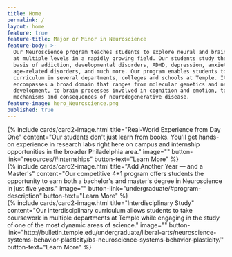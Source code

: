 ```yaml
---
title: Home
permalink: /
layout: home
feature: true
feature-title: Major or Minor in Neuroscience
feature-body: >-
  Our Neuroscience program teaches students to explore neural and brain function
  at multiple levels in a rapidly growing field. Our students study the neural
  basis of addiction, developmental disorders, ADHD, depression, anxiety, 
  age-related disorders, and much more. Our program enables students to pursue a
  curriculum in several departments, colleges and schools at Temple. It
  encompasses a broad domain that ranges from molecular genetics and neural
  development, to brain processes involved in cognition and emotion, to
  mechanisms and consequences of neurodegenerative disease.
feature-image: hero_Neuroscience.png
published: true
---
```


<div class="row row-wide">
  <div class="col m12 l4">{% include cards/card2-image.html 
    title="Real-World Experience from Day One" 
    content="Our students don't just learn from books. You'll get hands-on experience in research labs right here on campus and internship opportunities in the broader Philadelphia area." 
    image="" 
    button-link="resources/#internships" 
    button-text="Learn More" %}
  </div>
  <div class="row row-wide">
    <div class="col m12 l4">{% include cards/card2-image.html 
      title="Add Another Year — and a Master's" 
      content="Our competitive 4+1 program offers students the opportunity to earn both a bachelor's and master's degree in Neuroscience in just five years." 
      image="" 
      button-link="undergraduate/#program-description" 
      button-text="Learn More" %}
    </div>
    <div class="row row-wide">
      <div class="col m12 l4">{% include cards/card2-image.html 
        title="Interdisciplinary Study" 
        content="Our interdisciplinary curriculum allows students to take coursework in multiple departments at Temple while engaging in the study of one of the most dynamic areas of science." 
        image="" 
        button-link="http://bulletin.temple.edu/undergraduate/liberal-arts/neuroscience-systems-behavior-plasticity/bs-neuroscience-systems-behavior-plasticity/" 
        button-text="Learn More" %}
      </div>
</div>
